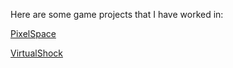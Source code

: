 Here are some game projects that I have worked in:

[PixelSpace](https://apoinonen.github.io/games/PixelSpace/index.html)

[VirtualShock](https://teamtbd.itch.io/vrshock)

